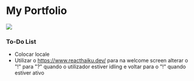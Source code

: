 # My Portfolio 
![](https://avatars.githubusercontent.com/u/171176624?v=4)
### To-Do List
- Colocar locale
- Utilizar o https://www.reacthaiku.dev/ para na welcome screen alterar o "!" para "?" quando o utilizador estiver idling e voltar para o "!" quando estiver ativo